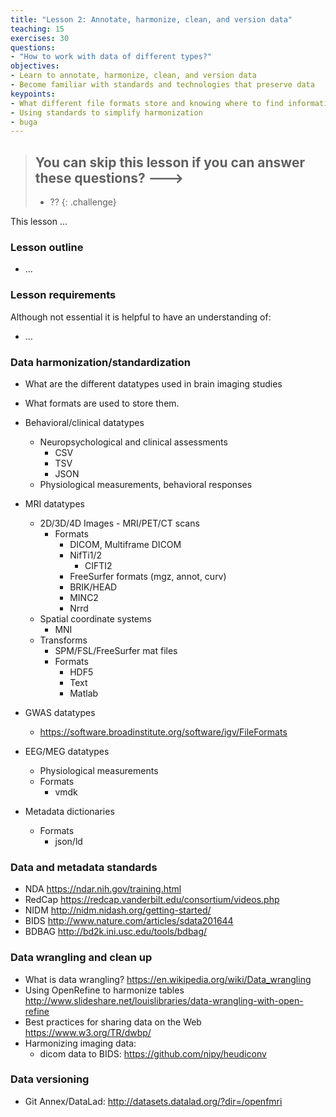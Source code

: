 ```yaml
---
title: "Lesson 2: Annotate, harmonize, clean, and version data"
teaching: 15
exercises: 30
questions:
- "How to work with data of different types?"
objectives:
- Learn to annotate, harmonize, clean, and version data
- Become familiar with standards and technologies that preserve data
keypoints:
- What different file formats store and knowing where to find information
- Using standards to simplify harmonization
- buga
---
```


> ## You can skip this lesson if you can answer these questions? --->
>
>  - ??
{: .challenge}

This lesson ...

### Lesson outline

- ... 

### Lesson requirements

Although not essential it is helpful to have an understanding of:
 
- ... 


### Data harmonization/standardization

- What are the different datatypes used in brain imaging studies
- What formats are used to store them.

- Behavioral/clinical datatypes
   - Neuropsychological and clinical assessments
       - CSV
       - TSV
       - JSON
   - Physiological measurements, behavioral responses
- MRI datatypes
   - 2D/3D/4D Images -  MRI/PET/CT scans
       - Formats
           - DICOM, Multiframe DICOM
           - NifTi1/2
               - CIFTI2
           - FreeSurfer formats (mgz, annot, curv)
           - BRIK/HEAD
           - MINC2
           - Nrrd
   - Spatial coordinate systems
       - MNI
   - Transforms
       - SPM/FSL/FreeSurfer mat files
       - Formats
          - HDF5
          - Text
          - Matlab
- GWAS datatypes
   - https://software.broadinstitute.org/software/igv/FileFormats
- EEG/MEG datatypes
   - Physiological measurements
   - Formats
       - vmdk
- Metadata dictionaries
   - Formats
       - json/ld

### Data and metadata standards

- NDA https://ndar.nih.gov/training.html
- RedCap https://redcap.vanderbilt.edu/consortium/videos.php 
- NIDM http://nidm.nidash.org/getting-started/
- BIDS http://www.nature.com/articles/sdata201644
- BDBAG http://bd2k.ini.usc.edu/tools/bdbag/

### Data wrangling and clean up

- What is data wrangling? https://en.wikipedia.org/wiki/Data_wrangling
- Using OpenRefine to harmonize tables http://www.slideshare.net/louislibraries/data-wrangling-with-open-refine
- Best practices for sharing data on the Web https://www.w3.org/TR/dwbp/ 
- Harmonizing imaging data: 
   - dicom data to BIDS: https://github.com/nipy/heudiconv

### Data versioning

- Git Annex/DataLad: http://datasets.datalad.org/?dir=/openfmri
